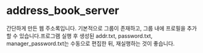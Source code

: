 # address_book_server
간단하게 만든 웹 주소록입니다. 기본적으로 그룹이 존재하고, 그룹 내에 프로필을 추가할 수 있습니다.프로그램 실행 후 생성된 addr.txt, password.txt, manager_password.txt는 수동으로 편집한 뒤, 재실행하는 것이 좋습니다.
